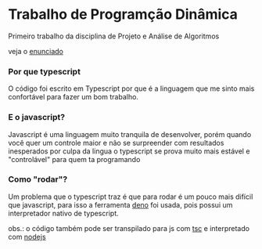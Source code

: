 # Trabalho de Programção Dinâmica

Primeiro trabalho da disciplina de Projeto e Análise de Algoritmos

veja o [enunciado](https://github.com/CicolasNarvalho/PAA2023-ProgramacaoDinamica/enunciado.pdf)

### Por que typescript

O código foi escrito em Typescript por que é a linguagem que me sinto
mais confortável para fazer um bom trabalho.

### E o javascript?

Javascript é uma linguagem muito tranquila de desenvolver, porém
quando você quer um controle maior e não se surpreender com resultados
inesperados por culpa da lingua o typescript se prova muito mais estável
e "controlável" para quem ta programando

### Como "rodar"?

Um problema que o typescript traz é que para rodar é um pouco mais difícil que
javascript, para isso a ferramenta [deno](https://deno.com) foi usada, pois
possui um interpretador nativo de typescript.

obs.: o código também pode ser transpilado para js com [tsc](https://www.typescriptlang.org/) e interpretado com [nodejs](https://nodejs.org)
